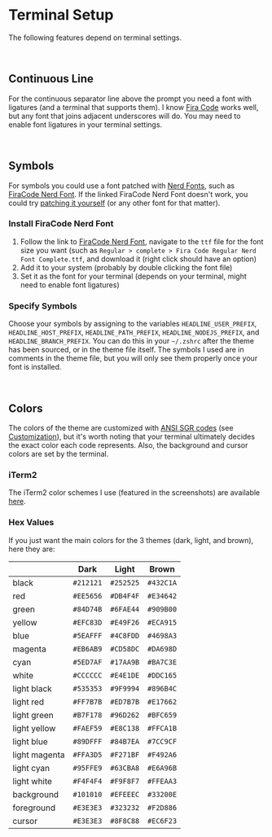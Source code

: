 # Terminal Setup
The following features depend on terminal settings.

<br>


## Continuous Line
For the continuous separator line above the prompt you need a font with ligatures (and a terminal that supports them). I know [Fira Code](https://github.com/tonsky/FiraCode) works well, but any font that joins adjacent underscores will do. You may need to enable font ligatures in your terminal settings.

<br>


## Symbols
For symbols you could use a font patched with [Nerd Fonts](https://www.nerdfonts.com/), such as [FiraCode Nerd Font](https://github.com/ryanoasis/nerd-fonts/tree/master/patched-fonts/FiraCode). If the linked FiraCode Nerd Font doesn't work, you could try [patching it yourself](https://github.com/ryanoasis/nerd-fonts#font-patcher) (or any other font for that matter).

### Install FiraCode Nerd Font
1. Follow the link to [FiraCode Nerd Font](https://github.com/ryanoasis/nerd-fonts/tree/master/patched-fonts/FiraCode), navigate to the `ttf` file for the font size you want (such as `Regular > complete > Fira Code Regular Nerd Font Complete.ttf`, and download it (right click should have an option)
1. Add it to your system (probably by double clicking the font file)
1. Set it as the font for your terminal (depends on your terminal, might need to enable font ligatures)

### Specify Symbols
Choose your symbols by assigning to the variables `HEADLINE_USER_PREFIX`, `HEADLINE_HOST_PREFIX`, `HEADLINE_PATH_PREFIX`, `HEADLINE_NODEJS_PREFIX`, and `HEADLINE_BRANCH_PREFIX`. You can do this in your `~/.zshrc` after the theme has been sourced, or in the theme file itself. The symbols I used are in comments in the theme file, but you will only see them properly once your font is installed.

<br>


## Colors
The colors of the theme are customized with [ANSI SGR codes](https://en.wikipedia.org/wiki/ANSI_escape_code#SGR_(Select_Graphic_Rendition)_parameters) (see [Customization](Customization.md)), but it's worth noting that your terminal ultimately decides the exact color each code represents. Also, the background and cursor colors are set by the terminal.

### iTerm2
The iTerm2 color schemes I use (featured in the screenshots) are available [here](https://github.com/Moarram/dotfiles/tree/main/itermcolors).

### Hex Values
If you just want the main colors for the 3 themes (dark, light, and brown), here they are:

|               | Dark      | Light     | Brown     |
|---------------|-----------|-----------|-----------|
| black         | `#212121` | `#252525` | `#432C1A` |
| red           | `#EE5656` | `#DB4F4F` | `#E34642` |
| green         | `#84D74B` | `#6FAE44` | `#909B00` |
| yellow        | `#EFC83D` | `#E49F26` | `#ECA915` |
| blue          | `#5EAFFF` | `#4C8FDD` | `#4698A3` |
| magenta       | `#EB6AB9` | `#CD58DC` | `#DA698D` |
| cyan          | `#5ED7AF` | `#17AA9B` | `#BA7C3E` |
| white         | `#CCCCCC` | `#E4E1DE` | `#DDC165` |
| light black   | `#535353` | `#9F9994` | `#896B4C` |
| light red     | `#FF7B7B` | `#ED7B7B` | `#E17662` |
| light green   | `#B7F178` | `#96D262` | `#BFC659` |
| light yellow  | `#FAEF59` | `#E8C138` | `#FFCA1B` |
| light blue    | `#89DFFF` | `#84B7EA` | `#7CC9CF` |
| light magenta | `#FFA3D5` | `#F271BF` | `#F492A6` |
| light cyan    | `#95FFE9` | `#63CBA8` | `#E6A96B` |
| light white   | `#F4F4F4` | `#F9F8F7` | `#FFEAA3` |
| background    | `#101010` | `#EFEEEC` | `#33200E` |
| foreground    | `#E3E3E3` | `#323232` | `#F2D886` |
| cursor        | `#E3E3E3` | `#8F8C88` | `#EC6F23` |

